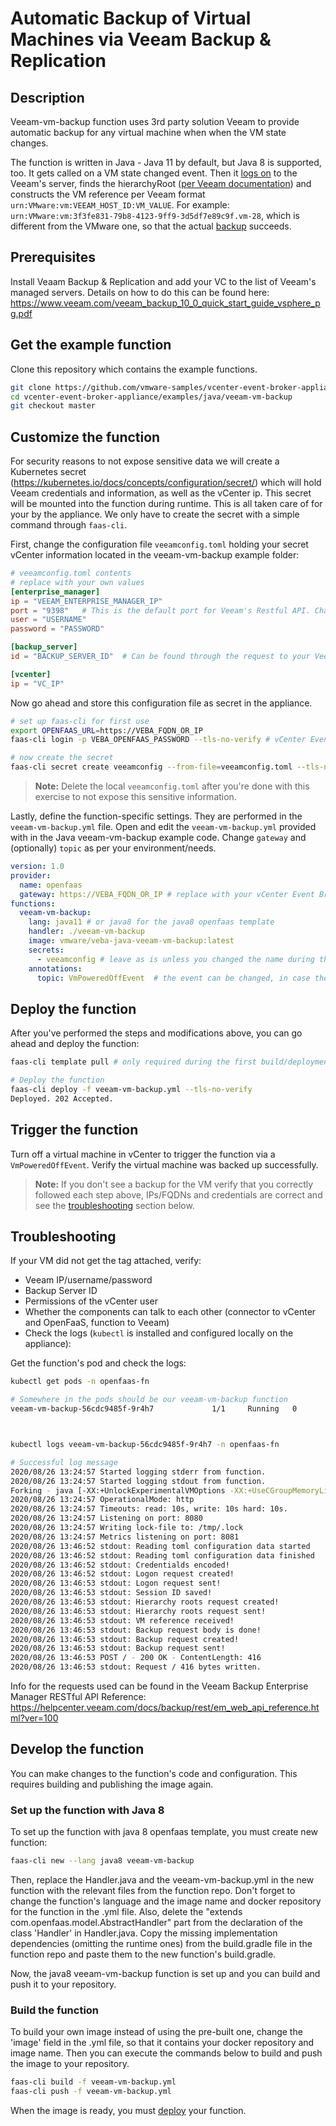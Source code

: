 # Automatic Backup of Virtual Machines via Veeam Backup & Replication

## Description

Veeam-vm-backup function uses 3rd party solution Veeam to provide automatic backup for any virtual machine when when the VM state changes. 

The function is written in Java - Java 11 by default, but Java 8 is supported, too. It gets called on a VM state changed event. Then it [logs on](https://helpcenter.veeam.com/docs/backup/rest/post_sessionmngr.html?ver=100) to the Veeam's server, finds the hierarchyRoot ([per Veeam documentation](https://helpcenter.veeam.com/docs/backup/rest/get_hierarchyroots.html?ver=100)) and constructs the VM reference per Veeam format `urn:VMware:vm:VEEAM_HOST_ID:VM_VALUE`. For example: `urn:VMware:vm:3f3fe831-79b8-4123-9ff9-3d5df7e89c9f.vm-28`, which is different from the VMware one, so that the actual [backup](https://helpcenter.veeam.com/docs/backup/rest/post_backupservers_id_quickbackup.html?ver=100) succeeds.

## Prerequisites

Install Veaam Backup & Replication and add your VC to the list of Veeam's managed servers.
Details on how to do this can be found here: https://www.veeam.com/veeam_backup_10_0_quick_start_guide_vsphere_pg.pdf

## Get the example function

Clone this repository which contains the example functions. 

```bash
git clone https://github.com/vmware-samples/vcenter-event-broker-appliance
cd vcenter-event-broker-appliance/examples/java/veeam-vm-backup
git checkout master
```

## Customize the function

For security reasons to not expose sensitive data we will create a Kubernetes secret (https://kubernetes.io/docs/concepts/configuration/secret/) which will hold Veeam credentials and information, as well as the vCenter ip. This secret will be mounted into the function during runtime. This is all taken care of for your by the appliance. We only have to create the secret with a simple command through `faas-cli`.

First, change the configuration file `veeamconfig.toml` holding your secret vCenter information located in the veeam-vm-backup example folder:

```toml
# veeamconfig.toml contents
# replace with your own values
[enterprise_manager]
ip = "VEEAM_ENTERPRISE_MANAGER_IP"
port = "9398"	# This is the default port for Veeam's Restful API. Change it, if you changed the port during Veeam configuration. 
user = "USERNAME"
password = "PASSWORD"

[backup_server]
id = "BACKUP_SERVER_ID"  # Can be found through the request to your Veeam server described here: https://helpcenter.veeam.com/docs/backup/rest/get_backupservers.html?ver=100

[vcenter]
ip = "VC_IP"
```

Now go ahead and store this configuration file as secret in the appliance.

```bash
# set up faas-cli for first use
export OPENFAAS_URL=https://VEBA_FQDN_OR_IP
faas-cli login -p VEBA_OPENFAAS_PASSWORD --tls-no-verify # vCenter Event Broker Appliance is configured with authentication, pass in the password used during the vCenter Event Broker Appliance deployment process

# now create the secret
faas-cli secret create veeamconfig --from-file=veeamconfig.toml --tls-no-verify
```

> **Note:**  Delete the local `veeamconfig.toml` after you're done with this exercise to not expose this sensitive information.

Lastly, define the function-specific settings. They are performed in the `veeam-vm-backup.yml` file. Open and edit the `veeam-vm-backup.yml` provided with in the Java veeam-vm-backup example code. Change `gateway` and (optionally) `topic` as per your environment/needs.

```yaml
version: 1.0
provider:
  name: openfaas
  gateway: https://VEBA_FQDN_OR_IP # replace with your vCenter Event Broker Appliance environment
functions:
  veeam-vm-backup:
    lang: java11 # or java8 for the java8 openfaas template
    handler: ./veeam-vm-backup
    image: vmware/veba-java-veeam-vm-backup:latest
    secrets:
      - veeamconfig # leave as is unless you changed the name during the creation of the secrets above
    annotations:
      topic: VmPoweredOffEvent  # the event can be changed, in case the aim is to back up a VM when another type of event occurs
```

## Deploy the function

After you've performed the steps and modifications above, you can go ahead and deploy the function:

```bash
faas-cli template pull # only required during the first build/deployment

# Deploy the function
faas-cli deploy -f veeam-vm-backup.yml --tls-no-verify
Deployed. 202 Accepted.
```

## Trigger the function

Turn off a virtual machine in vCenter to trigger the function via a `VmPoweredOffEvent`. Verify the virtual machine was backed up successfully.

> **Note:** If you don't see a backup for the VM verify that you correctly followed each step above, IPs/FQDNs and credentials are correct and see the [troubleshooting](#troubleshooting) section below.

## Troubleshooting

If your VM did not get the tag attached, verify:

- Veeam IP/username/password
- Backup Server ID
- Permissions of the vCenter user
- Whether the components can talk to each other (connector to vCenter and OpenFaaS, function to Veeam)
- Check the logs (`kubectl` is installed and configured locally on the appliance):

Get the function's pod and check the logs:
```bash
kubectl get pods -n openfaas-fn

# Somewhere in the pods should be our veeam-vm-backup function
veeam-vm-backup-56cdc9485f-9r4h7             1/1     Running   0          4d20h



kubectl logs veeam-vm-backup-56cdc9485f-9r4h7 -n openfaas-fn

# Successful log message
2020/08/26 13:24:57 Started logging stderr from function.
2020/08/26 13:24:57 Started logging stdout from function.
Forking - java [-XX:+UnlockExperimentalVMOptions -XX:+UseCGroupMemoryLimitForHeap com.openfaas.entrypoint.App]
2020/08/26 13:24:57 OperationalMode: http
2020/08/26 13:24:57 Timeouts: read: 10s, write: 10s hard: 10s.
2020/08/26 13:24:57 Listening on port: 8080
2020/08/26 13:24:57 Writing lock-file to: /tmp/.lock
2020/08/26 13:24:57 Metrics listening on port: 8081
2020/08/26 13:46:52 stdout: Reading toml configuration data started
2020/08/26 13:46:52 stdout: Reading toml configuration data finished
2020/08/26 13:46:52 stdout: Credentialds encoded!
2020/08/26 13:46:52 stdout: Logon request created!
2020/08/26 13:46:53 stdout: Logon request sent!
2020/08/26 13:46:53 stdout: Session ID saved!
2020/08/26 13:46:53 stdout: Hierarchy roots request created!
2020/08/26 13:46:53 stdout: Hierarchy roots request sent!
2020/08/26 13:46:53 stdout: VM reference received!
2020/08/26 13:46:53 stdout: Backup request body is done!
2020/08/26 13:46:53 stdout: Backup request created!
2020/08/26 13:46:53 stdout: Backup request sent!
2020/08/26 13:46:53 POST / - 200 OK - ContentLength: 416
2020/08/26 13:46:53 stdout: Request / 416 bytes written.
```

Info for the requests used can be found in the Veeam Backup Enterprise Manager RESTful API Reference: https://helpcenter.veeam.com/docs/backup/rest/em_web_api_reference.html?ver=100

## Develop the function

You can make changes to the function's code and configuration. This requires building and publishing the image again.

### Set up the function with Java 8

To set up the function with java 8 openfaas template, you must create new function:

```bash
faas-cli new --lang java8 veeam-vm-backup
```

Then, replace the Handler.java and the veeam-vm-backup.yml in the new function with the relevant files from the function repo. Don't forget to change the function's language and the imаge name and docker repository for the function in the .yml file. Also, delete the "extends com.openfaas.model.AbstractHandler" part from the declaration of the class 'Handler' in Handler.java.
Copy the missing implementation dependencies (omitting the runtime ones) from the build.gradle file in the function repo and paste them to the new function's build.gradle. 

Now, the java8 veeam-vm-backup function is set up and you can build and push it to your repository.

### Build the function

To build your own image instead of using the pre-built one, change the 'image' field in the .yml file, so that it contains your docker repository and image name. Then you can execute the commands below to build and push the image to your repository.
```bash
faas-cli build -f veeam-vm-backup.yml
faas-cli push -f veeam-vm-backup.yml
```

When the image is ready, you must [deploy](#deploy-the-function) your function.


